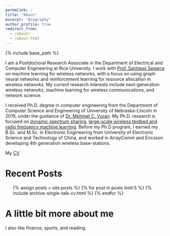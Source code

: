 ```yaml
---
permalink: /
title: "About"
excerpt: "Biography"
author_profile: true
redirect_from:
  - /about/
  - /about.html
---
```

{% include base_path %}

I am a Postdoctoral Research Associate in the Department of Electrical and Computer Engineering at Rice University. I work with [Prof. Santiago Segarra](http://segarra.rice.edu/) on machine learning for wireless networks, with a focus on using graph neural networks and reinforcement learning for resource allocation in wireless networks. My current research interests include next-generation wireless networks, machine learning for wireless communications, and network science.

I received Ph.D. degree in computer engineering from the Department of Computer Science and Engineering of University of Nebraska-Lincoln in 2019, under the guidance of [Dr. Mehmet C. Vuran](http://cse.unl.edu/~mcvuran/). My Ph.D. research is focused on [dynamic spectrum sharing]({{site.baseurl}}/portfolio/cognitive-radio-networks/), [large-scale wireless testbed and radio frequency machine learning](https://cpn.unl.edu/projects/cosec). Before my Ph.D program, I earned my B.Sc. and M.Sc. in Electronic Engineering from University of Electronic Science and Technology of China, and worked in ArrayComm and Ericsson developing 4th generation wireless base-stations.

My [CV]({{site.baseurl}}/files/zhongyuanzhao-cv.pdf)

Recent Posts
======

<ul>
{% assign posts = site.posts %}
{% for post in posts limit:5  %}
	{% include archive-single-talk-cv.html %}
{% endfor %}
</ul>

A little bit more about me
======

I also like finance, sports, and reading.